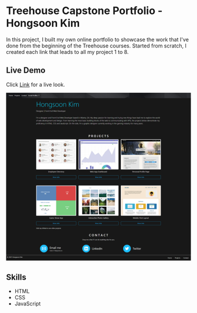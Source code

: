 # Treehouse Capstone Portfolio - Hongsoon Kim
<p>In this project, I built my own online portfolio to showcase the work that I've done from the beginning of the Treehouse courses. Started from scratch, I created each link that leads to all my project 1 to 8.</p>

## Live Demo
Click [Link](https://hkim2979.github.io/project_9/) for a live look.

<p align="center">
  <img src="https://github.com/hkim2979/treehouse_project_9_hongsoonkim/blob/main/image_1.png">
</p>
 
 ## Skills
- HTML
- CSS
- JavaScript
